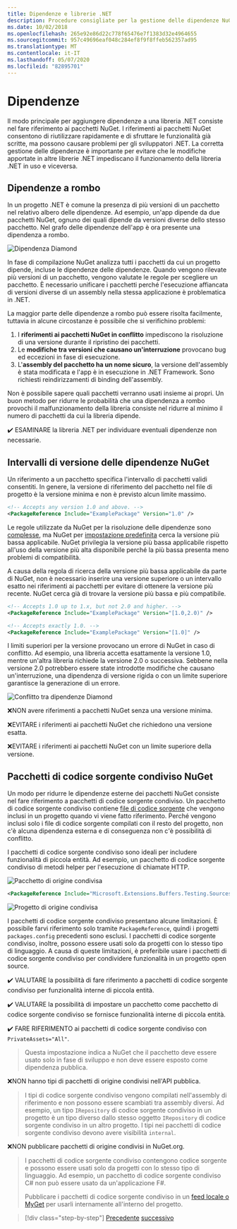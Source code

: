 ```yaml
---
title: Dipendenze e librerie .NET
description: Procedure consigliate per la gestione delle dipendenze NuGet nelle librerie .NET.
ms.date: 10/02/2018
ms.openlocfilehash: 265e92e86d22c778f65476e7f1383d32e4964655
ms.sourcegitcommit: 957c49696eaf048c284ef8f9f8ffeb562357ad95
ms.translationtype: MT
ms.contentlocale: it-IT
ms.lasthandoff: 05/07/2020
ms.locfileid: "82895701"
---
```

# <a name="dependencies"></a>Dipendenze

Il modo principale per aggiungere dipendenze a una libreria .NET consiste nel fare riferimento ai pacchetti NuGet. I riferimenti ai pacchetti NuGet consentono di riutilizzare rapidamente e di sfruttare le funzionalità già scritte, ma possono causare problemi per gli sviluppatori .NET. La corretta gestione delle dipendenze è importante per evitare che le modifiche apportate in altre librerie .NET impediscano il funzionamento della libreria .NET in uso e viceversa.

## <a name="diamond-dependencies"></a>Dipendenze a rombo

In un progetto .NET è comune la presenza di più versioni di un pacchetto nel relativo albero delle dipendenze. Ad esempio, un'app dipende da due pacchetti NuGet, ognuno dei quali dipende da versioni diverse dello stesso pacchetto. Nel grafo delle dipendenze dell'app è ora presente una dipendenza a rombo.

![Dipendenza Diamond](./media/dependencies/diamond-dependency.png "Dipendenza Diamond")

In fase di compilazione NuGet analizza tutti i pacchetti da cui un progetto dipende, incluse le dipendenze delle dipendenze. Quando vengono rilevate più versioni di un pacchetto, vengono valutate le regole per scegliere un pacchetto. È necessario unificare i pacchetti perché l'esecuzione affiancata di versioni diverse di un assembly nella stessa applicazione è problematica in .NET.

La maggior parte delle dipendenze a rombo può essere risolta facilmente, tuttavia in alcune circostanze è possibile che si verifichino problemi:

1. I **riferimenti ai pacchetti NuGet in conflitto** impediscono la risoluzione di una versione durante il ripristino dei pacchetti.
2. Le **modifiche tra versioni che causano un'interruzione** provocano bug ed eccezioni in fase di esecuzione.
3. L'**assembly del pacchetto ha un nome sicuro**, la versione dell'assembly è stata modificata e l'app è in esecuzione in .NET Framework. Sono richiesti reindirizzamenti di binding dell'assembly.

Non è possibile sapere quali pacchetti verranno usati insieme ai propri. Un buon metodo per ridurre le probabilità che una dipendenza a rombo provochi il malfunzionamento della libreria consiste nel ridurre al minimo il numero di pacchetti da cui la libreria dipende.

✔️ ESAMINARE la libreria .NET per individuare eventuali dipendenze non necessarie.

## <a name="nuget-dependency-version-ranges"></a>Intervalli di versione delle dipendenze NuGet

Un riferimento a un pacchetto specifica l'intervallo di pacchetti validi consentiti. In genere, la versione di riferimento del pacchetto nel file di progetto è la versione minima e non è previsto alcun limite massimo.

```xml
<!-- Accepts any version 1.0 and above. -->
<PackageReference Include="ExamplePackage" Version="1.0" />
```

Le regole utilizzate da NuGet per la risoluzione delle dipendenze sono [complesse](/nuget/consume-packages/dependency-resolution), ma NuGet per [impostazione predefinita](/nuget/consume-packages/install-use-packages-visual-studio#install-and-update-options) cerca la versione più bassa applicabile. NuGet privilegia la versione più bassa applicabile rispetto all'uso della versione più alta disponibile perché la più bassa presenta meno problemi di compatibilità.

A causa della regola di ricerca della versione più bassa applicabile da parte di NuGet, non è necessario inserire una versione superiore o un intervallo esatto nei riferimenti ai pacchetti per evitare di ottenere la versione più recente. NuGet cerca già di trovare la versione più bassa e più compatibile.

```xml
<!-- Accepts 1.0 up to 1.x, but not 2.0 and higher. -->
<PackageReference Include="ExamplePackage" Version="[1.0,2.0)" />

<!-- Accepts exactly 1.0. -->
<PackageReference Include="ExamplePackage" Version="[1.0]" />
```

I limiti superiori per la versione provocano un errore di NuGet in caso di conflitto. Ad esempio, una libreria accetta esattamente la versione 1.0, mentre un'altra libreria richiede la versione 2.0 o successiva. Sebbene nella versione 2.0 potrebbero essere state introdotte modifiche che causano un'interruzione, una dipendenza di versione rigida o con un limite superiore garantisce la generazione di un errore.

![Conflitto tra dipendenze Diamond](./media/dependencies/diamond-dependency-conflict.png "Conflitto tra dipendenze Diamond")

❌NON avere riferimenti a pacchetti NuGet senza una versione minima.

❌EVITARE i riferimenti ai pacchetti NuGet che richiedono una versione esatta.

❌EVITARE i riferimenti ai pacchetti NuGet con un limite superiore della versione.

## <a name="nuget-shared-source-packages"></a>Pacchetti di codice sorgente condiviso NuGet

Un modo per ridurre le dipendenze esterne dei pacchetti NuGet consiste nel fare riferimento a pacchetti di codice sorgente condiviso. Un pacchetto di codice sorgente condiviso contiene [file di codice sorgente](/nuget/reference/nuspec#including-content-files) che vengono inclusi in un progetto quando vi viene fatto riferimento. Perché vengono inclusi solo i file di codice sorgente compilati con il resto del progetto, non c'è alcuna dipendenza esterna e di conseguenza non c'è possibilità di conflitto.

I pacchetti di codice sorgente condiviso sono ideali per includere funzionalità di piccola entità. Ad esempio, un pacchetto di codice sorgente condiviso di metodi helper per l'esecuzione di chiamate HTTP.

![Pacchetto di origine condivisa](./media/dependencies/shared-source-package.png "Pacchetto di origine condivisa")

```xml
<PackageReference Include="Microsoft.Extensions.Buffers.Testing.Sources" PrivateAssets="All" Version="1.0" />
```

![Progetto di origine condivisa](./media/dependencies/shared-source-project.png "Progetto di origine condivisa")

I pacchetti di codice sorgente condiviso presentano alcune limitazioni. È possibile farvi riferimento solo tramite `PackageReference`, quindi i progetti `packages.config` precedenti sono esclusi. I pacchetti di codice sorgente condiviso, inoltre, possono essere usati solo da progetti con lo stesso tipo di linguaggio. A causa di queste limitazioni, è preferibile usare i pacchetti di codice sorgente condiviso per condividere funzionalità in un progetto open source.

✔️ VALUTARE la possibilità di fare riferimento a pacchetti di codice sorgente condiviso per funzionalità interne di piccola entità.

✔️ VALUTARE la possibilità di impostare un pacchetto come pacchetto di codice sorgente condiviso se fornisce funzionalità interne di piccola entità.

✔️ FARE RIFERIMENTO ai pacchetti di codice sorgente condiviso con `PrivateAssets="All"`.

> Questa impostazione indica a NuGet che il pacchetto deve essere usato solo in fase di sviluppo e non deve essere esposto come dipendenza pubblica.

❌NON hanno tipi di pacchetti di origine condivisi nell'API pubblica.

> I tipi di codice sorgente condiviso vengono compilati nell'assembly di riferimento e non possono essere scambiati tra assembly diversi. Ad esempio, un tipo `IRepository` di codice sorgente condiviso in un progetto è un tipo diverso dallo stesso oggetto `IRepository` di codice sorgente condiviso in un altro progetto. I tipi nei pacchetti di codice sorgente condiviso devono avere visibilità `internal`.

❌NON pubblicare pacchetti di origine condivisi in NuGet.org.

> I pacchetti di codice sorgente condiviso contengono codice sorgente e possono essere usati solo da progetti con lo stesso tipo di linguaggio. Ad esempio, un pacchetto di codice sorgente condiviso C# non può essere usato da un'applicazione F#.
>
> Pubblicare i pacchetti di codice sorgente condiviso in un [feed locale o MyGet](./publish-nuget-package.md) per usarli internamente all'interno del progetto.

>[!div class="step-by-step"]
>[Precedente](nuget.md)
>[successivo](sourcelink.md)
